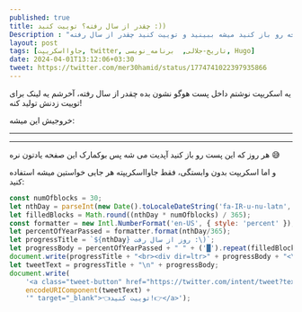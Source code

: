 ```yaml
---
published: true
title: چقدر از سال رفته؟ توییت کنید :))
Description : "هر روز که این صفحه رو باز کنید میشه ببینید و توییت کنید چقدر از سال رفته!"
layout: post
tags: [جاوااسکریپت, twitter, تاریخ-جلالی,  برنامه_نویسی, Hugo]
date: 2024-04-01T13:12:06+03:30
tweet: https://twitter.com/mer30hamid/status/1774741022397935866
---
```



یه اسکریپت نوشتم داخل پست هوگو نشون بده چقدر از سال رفته، آخرشم یه لینک برای توییت زدنش تولید کنه!

خروجیش این میشه:

---
<script>
const numOfblocks = 30;
let nthDay = parseInt(new Date().toLocaleDateString('fa-IR-u-nu-latn', { day: 'numeric' }));
let filledBlocks = Math.round((nthDay * numOfblocks) / 365);
const formatter = new Intl.NumberFormat('en-US', { style: 'percent' });
let percentOfYearPassed = formatter.format(nthDay/365);
let progressTitle = `${nthDay} روز از سال رفت :\)`;
let progressBody = percentOfYearPassed + " " + ('█').repeat(filledBlocks) + ('░').repeat(numOfblocks-filledBlocks);
document.write(progressTitle + "<br><div dir=ltr>" + progressBody + "<\/div>");
let tweetText = progressTitle + "\n" + progressBody;
document.write(
    '<a class="tweet-button" href="https://twitter.com/intent/tweet?text=' +
    encodeURIComponent(tweetText) +
    '" target="_blank">👈توییت کنید!👉</a>');
</script>
---
هر روز که این پست رو باز کنید آپدیت می شه پس بوکمارک این صفحه یادتون نره 😅



و اما اسکریپت بدون وابستگی، فقط جاوااسکریپته هر جایی خواستین میشه استفاده کنید:

```javascript
const numOfblocks = 30;
let nthDay = parseInt(new Date().toLocaleDateString('fa-IR-u-nu-latn', { day: 'numeric' }));
let filledBlocks = Math.round((nthDay * numOfblocks) / 365);
const formatter = new Intl.NumberFormat('en-US', { style: 'percent' });
let percentOfYearPassed = formatter.format(nthDay/365);
let progressTitle = `${nthDay} روز از سال رفت :\)`;
let progressBody = percentOfYearPassed + " " + ('█').repeat(filledBlocks) + ('░').repeat(numOfblocks-filledBlocks);
document.write(progressTitle + "<br><div dir=ltr>" + progressBody + "<\/div>");
let tweetText = progressTitle + "\n" + progressBody;
document.write(
    '<a class="tweet-button" href="https://twitter.com/intent/tweet?text=' +
    encodeURIComponent(tweetText) +
    '" target="_blank">👈توییت کنید!👉</a>');
```